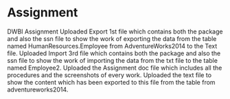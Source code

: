 # Assignment
DWBI Assignment
Uploaded Export 1st file which contains both the package and also the ssn file to show the work of exporting the data from the table named HumanResources.Employee from AdventureWorks2014 to the Text file.
Uploaded Import 3rd file which contains both the package and also the ssn file to show the work of importing the data from the txt file to the table  named Employee2.
Uploaded the Assignment doc file which includes all the procedures and the screenshots of every work. 
Uploaded the text file to show the content which has been exported to this file from the table from adventureworks2014. 
